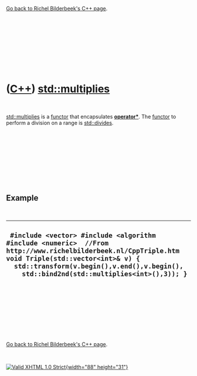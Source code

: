 

[Go back to Richel Bilderbeek's C++ page](Cpp.htm).

 

 

 

 

 

([C++](Cpp.htm)) [std::multiplies](CppMultiplies.htm)
=====================================================

 

[std::multiplies](CppMultiplies.htm) is a [functor](CppFunctor.htm) that
encapsulates **[operator\*](CppOperatorMultiply.htm)**. The
[functor](CppFunctor.htm) to perform a division on a range is
[std::divides](CppDivides.htm).

 

 

 

 

 

Example
-------

 

  --------------------------------------------------------------------------------------------------------------------------------------------------------------------------------------------------------------------------------------------------
  ` #include <vector> #include <algorithm #include <numeric>  //From http://www.richelbilderbeek.nl/CppTriple.htm void Triple(std::vector<int>& v) {   std::transform(v.begin(),v.end(),v.begin(),     std::bind2nd(std::multiplies<int>(),3)); }`
  --------------------------------------------------------------------------------------------------------------------------------------------------------------------------------------------------------------------------------------------------

 

 

 

 

 

[Go back to Richel Bilderbeek's C++ page](Cpp.htm).



 

[![Valid XHTML 1.0 Strict](valid-xhtml10.png){width="88"
height="31"}](http://validator.w3.org/check?uri=referer)
